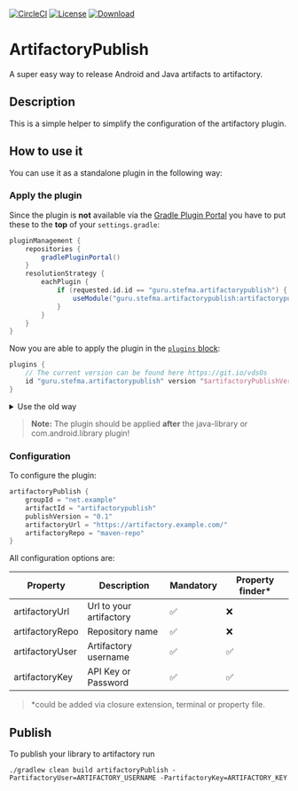[![CircleCI](https://img.shields.io/circleci/project/github/StefMa/ArtifactoryPublish.svg)](https://circleci.com/gh/StefMa/ArtifactoryPublish)
[![License](https://img.shields.io/badge/License-MIT-blue.svg)](https://opensource.org/licenses/MIT)
[ ![Download](https://api.bintray.com/packages/stefma/maven/ArtifactoryPublish/images/download.svg) ](https://bintray.com/stefma/maven/ArtifactoryPublish/_latestVersion)

# ArtifactoryPublish

A super easy way to release Android and Java artifacts to artifactory.

## Description
This is a simple helper to simplify the configuration of the artifactory plugin.

## How to use it
You can use it as a standalone plugin in the following way:

### Apply the plugin
Since the plugin is **not** available via the [Gradle Plugin Portal](https://plugins.gradle.org) you have to put these 
to the **top** of your `settings.gradle`:
```groovy
pluginManagement {
    repositories {
        gradlePluginPortal()
    }
    resolutionStrategy {
        eachPlugin {
            if (requested.id.id == "guru.stefma.artifactorypublish") {
                useModule("guru.stefma.artifactorypublish:artifactorypublish:${requested.version}")
            }
        }
    }
}
``` 

Now you are able to apply the plugin in the [`plugins` block](https://docs.gradle.org/4.5/userguide/plugins.html#sec:plugins_block):
```groovy
plugins {
    // The current version can be found here https://git.io/vdsOs
    id "guru.stefma.artifactorypublish" version "$artifactoryPublishVersion" 
}
```

<details>
<summary>Use the old way</summary>

```groovy
buildscript {
    repositories {
        jcenter()
    }
    dependencies {
        // The current version can be found here https://git.io/vdsOs
        classpath "guru.stefma.artifactorypublish:artifactorypublish:$artifactoryPublishVersion"
    }
}

apply plugin: "guru.stefma.artifactorypublish"
```

</details>

> **Note:** The plugin should be applied **after** the java-library or com.android.library plugin!

### Configuration
To configure the plugin:

```groovy
artifactoryPublish {
    groupId = "net.example"
    artifactId = "artifactorypublish"
    publishVersion = "0.1"
    artifactoryUrl = "https://artifactory.example.com/"
    artifactoryRepo = "maven-repo"
}
```

All configuration options are:

| Property | Description | Mandatory | Property finder* |
|-|-|-|-|
| artifactoryUrl | Url to your artifactory | ✅ | ❌ |
| artifactoryRepo | Repository name | ✅ | ❌ |
| artifactoryUser | Artifactory username | ✅ | ✅ |
| artifactoryKey | API Key or Password | ✅ | ✅ |

> *could be added via closure extension, terminal or property file. 

## Publish
To publish your library to artifactory run
```
./gradlew clean build artifactoryPublish -PartifactoryUser=ARTIFACTORY_USERNAME -PartifactoryKey=ARTIFACTORY_KEY
```
